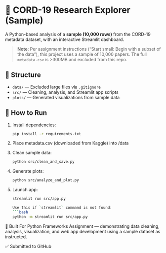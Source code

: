 # 🧪 CORD-19 Research Explorer (Sample)

A Python-based analysis of a **sample (10,000 rows)** from the CORD-19 metadata dataset, with an interactive Streamlit dashboard.

> **Note**: Per assignment instructions (“Start small: Begin with a subset of the data”), this project uses a sample of 10,000 papers. The full `metadata.csv` is >300MB and excluded from this repo.

## 📁 Structure
- `data/` — Excluded large files via `.gitignore`
- `src/` — Cleaning, analysis, and Streamlit app scripts
- `plots/` — Generated visualizations from sample data

## 🚀 How to Run

1. Install dependencies:
   ```bash
   pip install -r requirements.txt

2. Place metadata.csv (downloaded from Kaggle) into /data

3. Clean sample data:
   ```bash
   python src/clean_and_save.py

4. Generate plots:
   ```bash
   python src/analyze_and_plot.py

5. Launch app:
   ```bash
   streamlit run src/app.py

   Use this if `streamlit` command is not found:
   ```bash
   python -m streamlit run src/app.py

🎯 Built For
Python Frameworks Assignment — demonstrating data cleaning, analysis, visualization, and web app development using a sample dataset as instructed.

✅ Submitted to GitHub